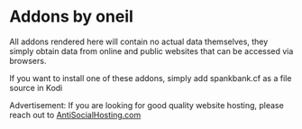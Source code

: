 # Addons by oneil
 
All addons rendered here will contain no actual data themselves, they simply obtain data from online and public websites that can be accessed via browsers.

If you want to install one of these addons, simply add spankbank.cf as a file source in Kodi

Advertisement: If you are looking for good quality website hosting, please reach out to [AntiSocialHosting.com](https://antisocialhosting.com "AntiSocial Hosting")